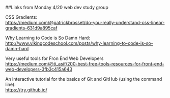 ##Links from Monday 4/20 web dev study group

CSS Gradients:  	
https://medium.com/@patrickbrosset/do-you-really-understand-css-linear-gradients-631d9a895caf

Why Learning to Code is So Damn Hard:  
http://www.vikingcodeschool.com/posts/why-learning-to-code-is-so-damn-hard

Very useful tools for Fron End Web Developers  
https://medium.com/@ti_asif/200-best-free-tools-resources-for-front-end-web-developers-3fb3c415a643

An interactive tutorial for the basics of Git and GitHub (using the command line):  
https://try.github.io/


